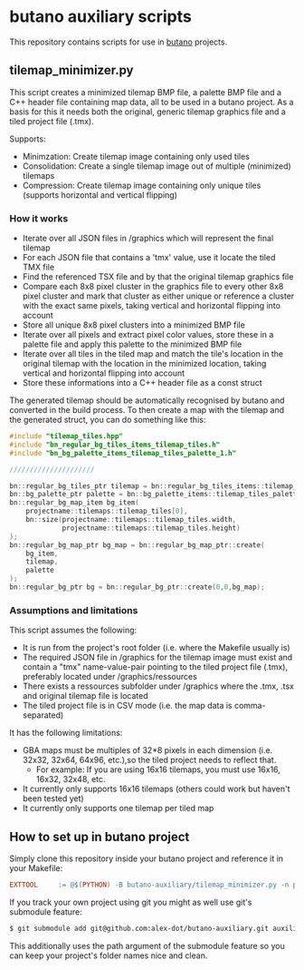 # butano auxiliary scripts

This repository contains scripts for use in [butano](https://github.com/GValiente/butano) projects.

## tilemap_minimizer.py

This script creates a minimized tilemap BMP file, a palette BMP file and a C++ header file containing map data, all to be used in a butano project. As a basis for this it needs both the original, generic tilemap graphics file and a tiled project file (.tmx). 

Supports:
- Minimzation: Create tilemap image containing only used tiles
- Consolidation: Create a single tilemap image out of multiple (minimized) tilemaps
- Compression: Create tilemap image containing only unique tiles (supports horizontal and vertical flipping)

### How it works

- Iterate over all JSON files in /graphics which will represent the final tilemap
- For each JSON file that contains a 'tmx' value, use it locate the tiled TMX file
- Find the referenced TSX file and by that the original tilemap graphics file
- Compare each 8x8 pixel cluster in the graphics file to every other 8x8 pixel cluster and mark that cluster as either unique or reference a cluster with the exact same pixels, taking vertical and horizontal flipping into account
- Store all unique 8x8 pixel clusters into a minimized BMP file
- Iterate over all pixels and extract pixel color values, store these in a palette file and apply this palette to the minimized BMP file
- Iterate over all tiles in the tiled map and match the tile's location in the original tilemap with the location in the minimized location, taking vertical and horizontal flipping into account
- Store these informations into a C++ header file as a const struct

The generated tilemap should be automatically recognised by butano and converted in the build process. To then create a map with the tilemap and the generated struct, you can do something like this:

```C++
#include "tilemap_tiles.hpp"
#include "bn_regular_bg_tiles_items_tilemap_tiles.h"
#include "bn_bg_palette_items_tilemap_tiles_palette_1.h"

/////////////////////

bn::regular_bg_tiles_ptr tilemap = bn::regular_bg_tiles_items::tilemap_tiles.create_tiles();
bn::bg_palette_ptr palette = bn::bg_palette_items::tilemap_tiles_palette_1.create_palette();
bn::regular_bg_map_item bg_item(
    projectname::tilemaps::tilemap_tiles[0],
    bn::size(projectname::tilemaps::tilemap_tiles.width, 
             projectname::tilemaps::tilemap_tiles.height)
);
bn::regular_bg_map_ptr bg_map = bn::regular_bg_map_ptr::create(
    bg_item,
    tilemap,
    palette
);
bn::regular_bg_ptr bg = bn::regular_bg_ptr::create(0,0,bg_map);
```

### Assumptions and limitations

This script assumes the following:

- It is run from the project's root folder (i.e. where the Makefile usually is)
- The required JSON file in /graphics for the tilemap image must exist and contain a "tmx" name-value-pair pointing to the tiled project file (.tmx), preferably located under /graphics/ressources
- There exists a ressources subfolder under /graphics where the .tmx, .tsx and original tilemap file is located
- The tiled project file is in CSV mode (i.e. the map data is comma-separated)

It has the following limitations:

- GBA maps must be multiples of 32\*8 pixels in each dimension (i.e. 32x32, 32x64, 64x96, etc.),so the tiled project needs to reflect that.
  - For example: If you are using 16x16 tilemaps, you must use 16x16, 16x32, 32x48, etc.
- It currently only supports 16x16 tilemaps (others could work but haven't been tested yet)
- It currently only supports one tilemap per tiled map

## How to set up in butano project

Simply clone this repository inside your butano project and reference it in your Makefile:

```Makefile
EXTTOOL     := @$(PYTHON) -B butano-auxiliary/tilemap_minimizer.py -n projectname
```

If you track your own project using git you might as well use git's submodule feature:

```Bash
$ git submodule add git@github.com:alex-dot/butano-auxiliary.git auxiliary
```

This additionally uses the path argument of the submodule feature so you can keep your project's folder names nice and clean. 